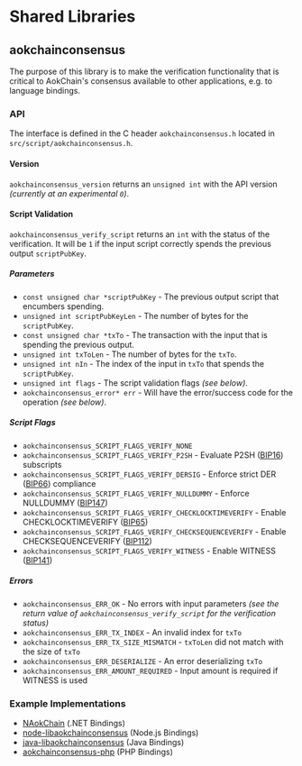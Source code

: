 Shared Libraries
================

## aokchainconsensus

The purpose of this library is to make the verification functionality that is critical to AokChain's consensus available to other applications, e.g. to language bindings.

### API

The interface is defined in the C header `aokchainconsensus.h` located in  `src/script/aokchainconsensus.h`.

#### Version

`aokchainconsensus_version` returns an `unsigned int` with the API version *(currently at an experimental `0`)*.

#### Script Validation

`aokchainconsensus_verify_script` returns an `int` with the status of the verification. It will be `1` if the input script correctly spends the previous output `scriptPubKey`.

##### Parameters
- `const unsigned char *scriptPubKey` - The previous output script that encumbers spending.
- `unsigned int scriptPubKeyLen` - The number of bytes for the `scriptPubKey`.
- `const unsigned char *txTo` - The transaction with the input that is spending the previous output.
- `unsigned int txToLen` - The number of bytes for the `txTo`.
- `unsigned int nIn` - The index of the input in `txTo` that spends the `scriptPubKey`.
- `unsigned int flags` - The script validation flags *(see below)*.
- `aokchainconsensus_error* err` - Will have the error/success code for the operation *(see below)*.

##### Script Flags
- `aokchainconsensus_SCRIPT_FLAGS_VERIFY_NONE`
- `aokchainconsensus_SCRIPT_FLAGS_VERIFY_P2SH` - Evaluate P2SH ([BIP16](https://github.com/aokchain/bips/blob/master/bip-0016.mediawiki)) subscripts
- `aokchainconsensus_SCRIPT_FLAGS_VERIFY_DERSIG` - Enforce strict DER ([BIP66](https://github.com/aokchain/bips/blob/master/bip-0066.mediawiki)) compliance
- `aokchainconsensus_SCRIPT_FLAGS_VERIFY_NULLDUMMY` - Enforce NULLDUMMY ([BIP147](https://github.com/aokchain/bips/blob/master/bip-0147.mediawiki))
- `aokchainconsensus_SCRIPT_FLAGS_VERIFY_CHECKLOCKTIMEVERIFY` - Enable CHECKLOCKTIMEVERIFY ([BIP65](https://github.com/aokchain/bips/blob/master/bip-0065.mediawiki))
- `aokchainconsensus_SCRIPT_FLAGS_VERIFY_CHECKSEQUENCEVERIFY` - Enable CHECKSEQUENCEVERIFY ([BIP112](https://github.com/aokchain/bips/blob/master/bip-0112.mediawiki))
- `aokchainconsensus_SCRIPT_FLAGS_VERIFY_WITNESS` - Enable WITNESS ([BIP141](https://github.com/aokchain/bips/blob/master/bip-0141.mediawiki))

##### Errors
- `aokchainconsensus_ERR_OK` - No errors with input parameters *(see the return value of `aokchainconsensus_verify_script` for the verification status)*
- `aokchainconsensus_ERR_TX_INDEX` - An invalid index for `txTo`
- `aokchainconsensus_ERR_TX_SIZE_MISMATCH` - `txToLen` did not match with the size of `txTo`
- `aokchainconsensus_ERR_DESERIALIZE` - An error deserializing `txTo`
- `aokchainconsensus_ERR_AMOUNT_REQUIRED` - Input amount is required if WITNESS is used

### Example Implementations
- [NAokChain](https://github.com/NicolasDorier/NAokChain/blob/master/NAokChain/Script.cs#L814) (.NET Bindings)
- [node-libaokchainconsensus](https://github.com/bitpay/node-libaokchainconsensus) (Node.js Bindings)
- [java-libaokchainconsensus](https://github.com/dexX7/java-libaokchainconsensus) (Java Bindings)
- [aokchainconsensus-php](https://github.com/Bit-Wasp/aokchainconsensus-php) (PHP Bindings)

